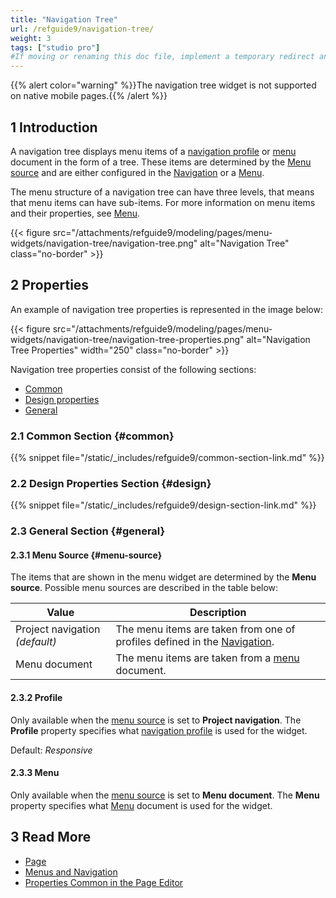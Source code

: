 ```yaml
---
title: "Navigation Tree"
url: /refguide9/navigation-tree/
weight: 3
tags: ["studio pro"]
#If moving or renaming this doc file, implement a temporary redirect and let the respective team know they should update the URL in the product. See Mapping to Products for more details.
---
```


{{% alert color="warning" %}}The navigation tree widget is not supported on native mobile pages.{{% /alert %}}

## 1 Introduction

A navigation tree displays menu items of a [navigation profile](/refguide9/navigation/#profiles) or [menu](/refguide9/menu/) document in the form of a tree. These items are determined by the [Menu source](#menu-source) and are either configured in the [Navigation](/refguide9/navigation/) or a [Menu](/refguide9/menu/).

The menu structure of a navigation tree can have three levels, that means that menu items can have sub-items. For more information on menu items and their properties, see [Menu](/refguide9/menu/). 

{{< figure src="/attachments/refguide9/modeling/pages/menu-widgets/navigation-tree/navigation-tree.png" alt="Navigation Tree" class="no-border" >}}

## 2 Properties

An example of navigation tree properties is represented in the image below:

{{< figure src="/attachments/refguide9/modeling/pages/menu-widgets/navigation-tree/navigation-tree-properties.png" alt="Navigation Tree Properties"   width="250"  class="no-border" >}}

Navigation tree properties consist of the following sections:

* [Common](#common)
* [Design properties](#design)
* [General](#general)

### 2.1 Common Section {#common}

{{% snippet file="/static/_includes/refguide9/common-section-link.md" %}}

### 2.2 Design Properties Section {#design}

{{% snippet file="/static/_includes/refguide9/design-section-link.md" %}}

### 2.3 General Section {#general}

#### 2.3.1 Menu Source {#menu-source}

The items that are shown in the menu widget are determined by the **Menu source**. Possible menu sources are described in the table below:

| Value              | Description                                                  |
| ------------------ | ------------------------------------------------------------ |
| Project navigation *(default)*  | The menu items are taken from one of profiles defined in the [Navigation](/refguide9/navigation/). |
| Menu document      | The menu items are taken from a [menu](/refguide9/menu/) document.       |

#### 2.3.2 Profile 

Only available when the [menu source](#menu-source) is set to **Project navigation**. The **Profile** property specifies what [navigation profile](/refguide9/navigation/#profiles) is used for the widget. 

Default: *Responsive*

#### 2.3.3 Menu 

Only available when the [menu source](#menu-source) is set to **Menu document**. The **Menu** property specifies what [Menu](/refguide9/menu/) document is used for the widget.

## 3 Read More

* [Page](/refguide9/page/)
* [Menus and Navigation](/refguide9/menu-widgets/)
* [Properties Common in the Page Editor](/refguide9/common-widget-properties/)
